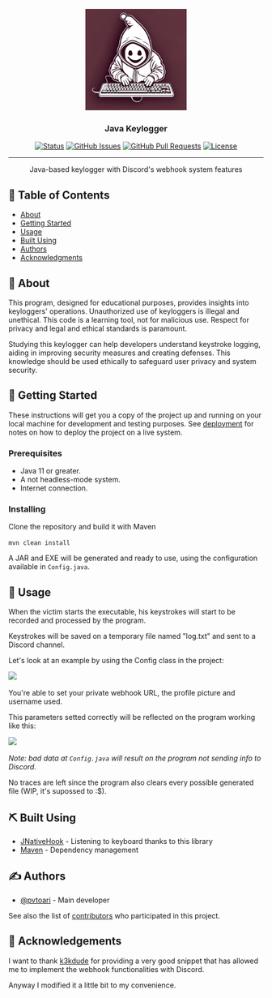 <p align="center">
  <a href="" rel="noopener">
 <img width=200px height=200px src="./media/keyloggerLogo.png" alt="Project logo"></a>
</p>

<h3 align="center">Java Keylogger</h3>

<div align="center">

[![Status](https://img.shields.io/badge/status-active-success.svg)]()
[![GitHub Issues](https://img.shields.io/github/issues/pvtoari/java_keylogger.svg)](https://github.com/pvtoari/java_keylogger/issues)
[![GitHub Pull Requests](https://img.shields.io/github/issues-pr/pvtoari/java_keylogger.svg)](https://github.com/pvtoari/java_keylogger/pulls)
[![License](https://img.shields.io/badge/license-MIT-blue.svg)](/LICENSE)

</div>

---

<p align="center"> Java-based keylogger with Discord's webhook system features
    <br> 
</p>

## 📝 Table of Contents

- [About](#about)
- [Getting Started](#getting_started)
- [Usage](#usage)
- [Built Using](#built_using)
- [Authors](#authors)
- [Acknowledgments](#acknowledgement)

## 🧐 About <a name = "about"></a>
This program, designed for educational purposes, provides insights into keyloggers' operations. Unauthorized use of keyloggers is illegal and unethical. This code is a learning tool, not for malicious use. Respect for privacy and legal and ethical standards is paramount.

Studying this keylogger can help developers understand keystroke logging, aiding in improving security measures and creating defenses. This knowledge should be used ethically to safeguard user privacy and system security.

## 🏁 Getting Started <a name = "getting_started"></a>

These instructions will get you a copy of the project up and running on your local machine for development and testing purposes. See [deployment](#deployment) for notes on how to deploy the project on a live system.

### Prerequisites

* Java 11 or greater.
* A not headless-mode system.
* Internet connection.

### Installing

Clone the repository and build it with Maven

```mvn clean install```

A JAR and EXE will be generated and ready to use, using the configuration available in ```Config.java```.

## 🎈 Usage <a name="usage"></a>

When the victim starts the executable, his keystrokes will start to be recorded and processed by the program. 

Keystrokes will be saved on a temporary file named "log.txt" and sent to a Discord channel.

Let's look at an example by using the Config class in the project:

![](./media/configSS.png)

You're able to set your private webhook URL, the profile picture and username used.

This parameters setted correctly will be reflected on the program working like this:

![](./media/discordSS.png)

_Note: bad data at ```Config.java``` will result on the program not sending info to Discord._

No traces are left since the program also clears every possible generated file (WIP, it's supossed to :$).

## ⛏️ Built Using <a name = "built_using"></a>

- [JNativeHook](https://github.com/kwhat/jnativehook) - Listening to keyboard thanks to this library
- [Maven](https://maven.apache.org/) - Dependency management

## ✍️ Authors <a name = "authors"></a>

- [@pvtoari](https://github.com/pvtoari) - Main developer

See also the list of [contributors](https://github.com/pvtoari/java_keylogger/contributors) who participated in this project.

## 🎉 Acknowledgements <a name = "acknowledgement"></a>

I want to thank [k3kdude](https://gist.github.com/k3kdude/fba6f6b37594eae3d6f9475330733bdb) for providing a very good snippet that has allowed me to implement the webhook functionalities with Discord. 

Anyway I modified it a little bit to my convenience.